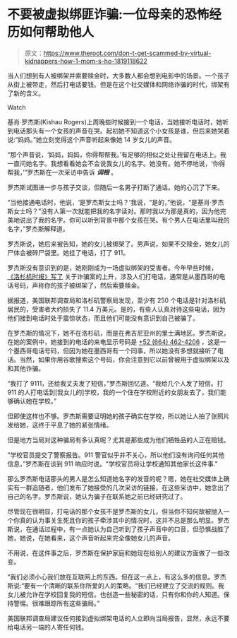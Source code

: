 # 不要被虚拟绑匪诈骗:一位母亲的恐怖经历如何帮助他人

> 原文：<https://www.theroot.com/don-t-get-scammed-by-virtual-kidnappers-how-1-mom-s-ho-1819118622>

当人们想到有人被绑架并索要赎金时，大多数人都会想到电影中的场景。一个孩子从街上被带走，然后打电话要钱。但是在这个社交媒体和网络诈骗的时代，绑架有了新的含义。

Watch

基肖·罗杰斯(Kishau Rogers)上周晚些时候接到一个电话，当她接听电话时，她听到电话那头有一个女孩的声音在哭。起初她不知道这个小女孩是谁，但后来她哭着说:“妈妈。”她立刻觉得这个声音听起来像她 14 岁女儿的声音。

“那个声音说，‘妈妈，妈妈，你得帮帮我。’有足够的相似之处让我留在电话上。我一直问她名字。我想看看她会不会说我女儿的名字。她没有。她不停地说，‘你得帮我，’”罗杰斯在一次采访中告诉 ***词根*** 。

罗杰斯试图进一步与孩子交谈，但随后一名男子打断了通话。她的心沉了下来。

“当他接通电话时，他说，‘是罗杰斯女士吗？’我说，“是的，”他说，“是基肖·罗杰斯女士吗？”没有人第一次就能把我的名字读对。那时我以为那是真的，因为他完美地说出了我的名字。你可以听到背景中那个女孩在哭。有个男人在电话里叫我的名字，”罗杰斯解释道。

罗杰斯说，她后来被告知，她的女儿被绑架了。男声说，如果不交赎金，她女儿的尸体会被碎尸袋里。她挂了电话，打了 911。

罗杰斯没有意识到的是，她刚刚成为一场虚拟绑架的受害者。今年早些时候， [《洛杉机时报》写了](http://www.latimes.com/local/lanow/la-me-ln-virtual-kidnappings-20170725-story.html) 关于诈骗案的上升，涉及人们打电话，通常是从墨西哥的电话号码，声称你的孩子被绑架了，然后索要赎金。

据报道，美国联邦调查局和洛杉矶警察局发现，至少有 250 个电话是针对洛杉矶居民的，受害者大约损失了 11.4 万美元。是的，有些人认真对待这些电话，因为他们接到电话时处于震惊状态，而且他们可能没有意识到自己被骗了。

在罗杰斯的情况下，她不在洛杉矶，而是在弗吉尼亚州的里士满地区。罗杰斯说，在她的案例中，她接到的电话的来电显示号码是 [+52 (664) 462-4206](https://whocallsme.com/Phone-Number.aspx/526644624206) ，这是一个墨西哥电话号码，但因为她在墨西哥有一个同事，所以她没有多想就接听了电话。当然，如果你用谷歌搜索这个号码，你会注意到它以前曾被用于虚拟绑架以及和其他诈骗。

“我打了 9111，还给我丈夫发了短信，”罗杰斯回忆道。“我给几个人发了短信。打 911 的人打电话到[我女儿的]学校，我的一个住在学校附近的女朋友去了，我们能够确认她在学校。”

但即使这样也不够。罗杰斯需要证明她的孩子确实在学校，所以她让人拍了张照片发给她，这终于平息了她的紧张情绪。

但是地方当局对这种骗局有多认真呢？尤其是那些成为他们牺牲品的人正在赔钱。

”学校官员提交了警察报告。911 警官似乎并不关心，所以他们没有询问任何其他信息，”罗杰斯在谈到 911 响应时说。"学校官员将让学校通知其他家长这件事."

那么罗杰斯电话那头的男人是怎么知道她名字的发音的呢？嗯，她在社交媒体上确实有一群追随者，他们发布了她接受的几次采访的链接，在这些采访中，她念出了自己的名字。罗杰斯说，她认为骗子在联系她之前已经研究过了。

尽管现在很明显，打电话的那个女孩不是罗杰斯的女儿，但当你不知何故被抛入一个你真的认为事关生死且你的孩子牵涉其中的情况时，这并不总是那么明显。罗杰斯说，在通话过程中，有一点她认为自己听到了孩子声音中的口音，但恐惧战胜了她，她说，在她看来，这个声音听起来完全像她女儿的声音。

不用说，在这件事之后，罗杰斯在保护家庭和她现在给别人的建议方面做了一些改变。

“我们必须小心我们放在互联网上的东西。但在这一点上，有这么多的信息。罗杰斯说:“要有一个清晰的联系你所爱的人的策略。“我们已经建立了交流的规则。我女儿被允许在学校回复我的短信。也创造一些秘密的话，只有你和你的人知道。保持警惕。很难跟踪所有这些骗局。”

美国联邦调查局建议任何接到虚拟绑架电话的人立即向当局报告，显然，永远不要给电话另一端的人寄任何钱。